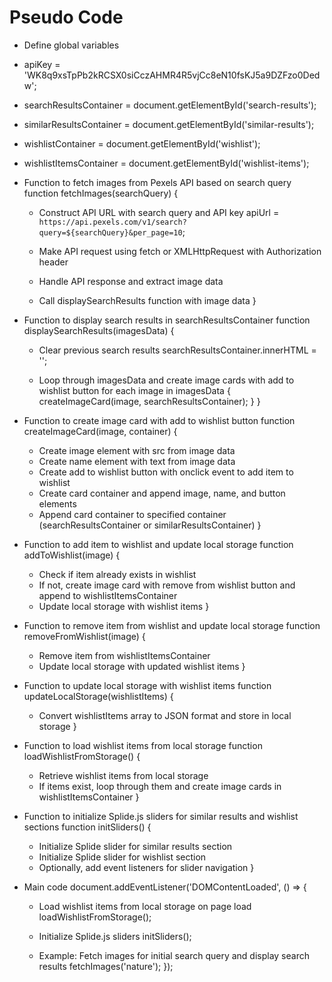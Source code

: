 # Pseudo Code
* Define global variables
* apiKey = 'WK8q9xsTpPb2kRCSX0siCczAHMR4R5vjCc8eN10fsKJ5a9DZFzo0Dedw';
* searchResultsContainer = document.getElementById('search-results');
* similarResultsContainer = document.getElementById('similar-results');
* wishlistContainer = document.getElementById('wishlist');
* wishlistItemsContainer = document.getElementById('wishlist-items');

* Function to fetch images from Pexels API based on search query
function fetchImages(searchQuery) {
    * Construct API URL with search query and API key
    apiUrl = `https://api.pexels.com/v1/search?query=${searchQuery}&per_page=10`;

    * Make API request using fetch or XMLHttpRequest with Authorization header
    * Handle API response and extract image data
    * Call displaySearchResults function with image data
}

* Function to display search results in searchResultsContainer
function displaySearchResults(imagesData) {
    * Clear previous search results
    searchResultsContainer.innerHTML = '';

    * Loop through imagesData and create image cards with add to wishlist button
    for each image in imagesData {
        createImageCard(image, searchResultsContainer);
    }
}

* Function to create image card with add to wishlist button
function createImageCard(image, container) {
    * Create image element with src from image data
    * Create name element with text from image data
    * Create add to wishlist button with onclick event to add item to wishlist
    * Create card container and append image, name, and button elements
    * Append card container to specified container (searchResultsContainer or similarResultsContainer)
}

* Function to add item to wishlist and update local storage
function addToWishlist(image) {
    * Check if item already exists in wishlist
    * If not, create image card with remove from wishlist button and append to wishlistItemsContainer
    * Update local storage with wishlist items
}

* Function to remove item from wishlist and update local storage
function removeFromWishlist(image) {
    * Remove item from wishlistItemsContainer
    * Update local storage with updated wishlist items
}

* Function to update local storage with wishlist items
function updateLocalStorage(wishlistItems) {
    * Convert wishlistItems array to JSON format and store in local storage
}

* Function to load wishlist items from local storage
function loadWishlistFromStorage() {
    * Retrieve wishlist items from local storage
    * If items exist, loop through them and create image cards in wishlistItemsContainer
}

* Function to initialize Splide.js sliders for similar results and wishlist sections
function initSliders() {
    * Initialize Splide slider for similar results section
    * Initialize Splide slider for wishlist section
    * Optionally, add event listeners for slider navigation
}

* Main code
document.addEventListener('DOMContentLoaded', () => {
    * Load wishlist items from local storage on page load
    loadWishlistFromStorage();

    * Initialize Splide.js sliders
    initSliders();

    * Example: Fetch images for initial search query and display search results
    fetchImages('nature');
});
